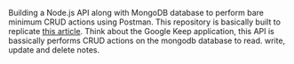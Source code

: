 Building a Node.js API along with MongoDB database to perform bare minimum CRUD actions using Postman. This repository is basically built to replicate [this article](https://www.freecodecamp.org/news/building-a-simple-node-js-api-in-under-30-minutes-a07ea9e390d2/).
Think about the Google Keep application, this API is bassically performs CRUD actions on the mongodb database to read. write, update and delete notes.
